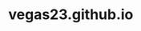 # vegas23.github.io
<html>
<head>
<meta>
<meta name="viewport" content="width=device-width, initial-scale=1, minimum-scale=1">
</meta>
</head>

<body>

<script type='text/javascript'>
	function initEmbeddedMessaging() {
		try {
			embeddedservice_bootstrap.settings.language = 'en_US'; // For example, enter 'en' or 'en-US'

			embeddedservice_bootstrap.init(
				'00DDL00000Cs7Aq',
				'Core_support',
				'https://creativesolutionsinc--partial.sandbox.my.site.com/ESWCoresupport1702462791507',
				{
					scrt2URL: 'https://creativesolutionsinc--partial.sandbox.my.salesforce-scrt.com'
				}
			);
		} catch (err) {
			console.error('Error loading Embedded Messaging: ', err);
		}
	};
</script>
<script type='text/javascript' src='https://creativesolutionsinc--partial.sandbox.my.site.com/ESWCoresupport1702462791507/assets/js/bootstrap.min.js' onload='initEmbeddedMessaging()'></script>


</body>

</html>
